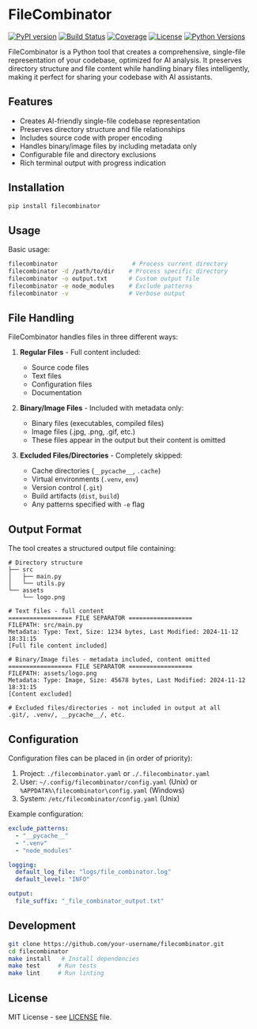 # FileCombinator

[![PyPI version](https://img.shields.io/pypi/v/filecombinator.svg)](https://pypi.org/project/filecombinator/)
[![Build Status](https://github.com/peiman/filecombinator/workflows/Build/badge.svg)](https://github.com/peiman/filecombinator/actions)
[![Coverage](https://codecov.io/gh/peiman/filecombinator/branch/main/graph/badge.svg)](https://codecov.io/gh/peiman/filecombinator)
[![License](https://img.shields.io/github/license/peiman/filecombinator.svg)](https://github.com/peiman/filecombinator/blob/main/LICENSE)
[![Python Versions](https://img.shields.io/pypi/pyversions/filecombinator.svg)](https://pypi.org/project/filecombinator/)

FileCombinator is a Python tool that creates a comprehensive, single-file representation of your codebase, optimized for AI analysis. It preserves directory structure and file content while handling binary files intelligently, making it perfect for sharing your codebase with AI assistants.

## Features

- Creates AI-friendly single-file codebase representation
- Preserves directory structure and file relationships
- Includes source code with proper encoding
- Handles binary/image files by including metadata only
- Configurable file and directory exclusions
- Rich terminal output with progress indication

## Installation

```bash
pip install filecombinator
```

## Usage

Basic usage:

```bash
filecombinator                     # Process current directory
filecombinator -d /path/to/dir    # Process specific directory
filecombinator -o output.txt      # Custom output file
filecombinator -e node_modules    # Exclude patterns
filecombinator -v                 # Verbose output
```

## File Handling

FileCombinator handles files in three different ways:

1. **Regular Files** - Full content included:
   - Source code files
   - Text files
   - Configuration files
   - Documentation

2. **Binary/Image Files** - Included with metadata only:
   - Binary files (executables, compiled files)
   - Image files (.jpg, .png, .gif, etc.)
   - These files appear in the output but their content is omitted

3. **Excluded Files/Directories** - Completely skipped:
   - Cache directories (`__pycache__`, `.cache`)
   - Virtual environments (`.venv`, `env`)
   - Version control (`.git`)
   - Build artifacts (`dist`, `build`)
   - Any patterns specified with `-e` flag

## Output Format

The tool creates a structured output file containing:

```text
# Directory structure
├── src
│   ├── main.py
│   └── utils.py
└── assets
    └── logo.png

# Text files - full content
================== FILE SEPARATOR ==================
FILEPATH: src/main.py
Metadata: Type: Text, Size: 1234 bytes, Last Modified: 2024-11-12 18:31:15
[Full file content included]

# Binary/Image files - metadata included, content omitted
================== FILE SEPARATOR ==================
FILEPATH: assets/logo.png
Metadata: Type: Image, Size: 45678 bytes, Last Modified: 2024-11-12 18:31:15
[Content excluded]

# Excluded files/directories - not included in output at all
.git/, .venv/, __pycache__/, etc.
```

## Configuration

Configuration files can be placed in (in order of priority):

1. Project: `./filecombinator.yaml` or `./.filecombinator.yaml`
2. User: `~/.config/filecombinator/config.yaml` (Unix) or `%APPDATA%\filecombinator\config.yaml` (Windows)
3. System: `/etc/filecombinator/config.yaml` (Unix)

Example configuration:

```yaml
exclude_patterns:
  - "__pycache__"
  - ".venv"
  - "node_modules"

logging:
  default_log_file: "logs/file_combinator.log"
  default_level: "INFO"

output:
  file_suffix: "_file_combinator_output.txt"
```

## Development

```bash
git clone https://github.com/your-username/filecombinator.git
cd filecombinator
make install   # Install dependencies
make test     # Run tests
make lint     # Run linting
```

## License

MIT License - see [LICENSE](LICENSE) file.
